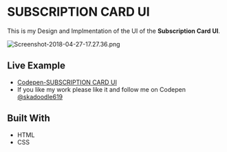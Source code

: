 # SUBSCRIPTION CARD UI

 This is my Design and Implmentation of the UI of the **Subscription Card UI**.

![Screenshot-2018-04-27-17.27.36.png](https://i.imgrpost.com/imgr/2018/05/14/Screenshot-2018-04-27-17.27.36.png)

## Live Example

* [Codepen-SUBSCRIPTION CARD UI](https://codepen.io/skadoodle619/full/pVVmdy)
* If you like my work please like it and follow me on Codepen [@skadoodle619](https://codepen.io/skadoodle619/)

## Built With

* HTML
* CSS